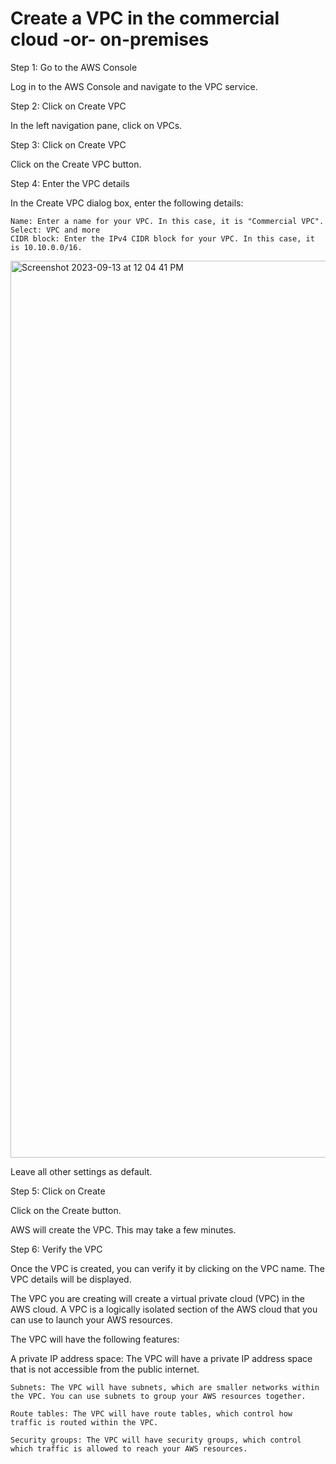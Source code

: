 # Create a VPC in the commercial cloud -or- on-premises

Step 1: Go to the AWS Console

Log in to the AWS Console and navigate to the VPC service.

Step 2: Click on Create VPC

In the left navigation pane, click on VPCs.

Step 3: Click on Create VPC

Click on the Create VPC button.

Step 4: Enter the VPC details

In the Create VPC dialog box, enter the following details:

    Name: Enter a name for your VPC. In this case, it is "Commercial VPC".
    Select: VPC and more
    CIDR block: Enter the IPv4 CIDR block for your VPC. In this case, it is 10.10.0.0/16.

<img width="1435" alt="Screenshot 2023-09-13 at 12 04 41 PM" src="https://github.com/Cnturion/Site-To-Site-VPN/assets/98136077/db563876-66ae-4ad3-8a59-e2f7677be868">

Leave all other settings as default.

Step 5: Click on Create

Click on the Create button.

AWS will create the VPC. This may take a few minutes.

Step 6: Verify the VPC

Once the VPC is created, you can verify it by clicking on the VPC name. The VPC details will be displayed.

The VPC you are creating will create a virtual private cloud (VPC) in the AWS cloud. A VPC is a logically isolated section of the AWS cloud that you can use to launch your AWS resources.

The VPC will have the following features:

A private IP address space: The VPC will have a private IP address space that is not accessible from the public internet.

    Subnets: The VPC will have subnets, which are smaller networks within the VPC. You can use subnets to group your AWS resources together.

    Route tables: The VPC will have route tables, which control how traffic is routed within the VPC.

    Security groups: The VPC will have security groups, which control which traffic is allowed to reach your AWS resources.
